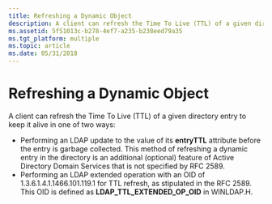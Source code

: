 ```yaml
---
title: Refreshing a Dynamic Object
description: A client can refresh the Time To Live (TTL) of a given directory entry to keep it alive in one of two ways Performing an LDAP update to the value of its entryTTL attribute before the entry is garbage collected.
ms.assetid: 5f51013c-b278-4ef7-a235-b238eed79a35
ms.tgt_platform: multiple
ms.topic: article
ms.date: 05/31/2018
---
```


# Refreshing a Dynamic Object

A client can refresh the Time To Live (TTL) of a given directory entry to keep it alive in one of two ways:

-   Performing an LDAP update to the value of its **entryTTL** attribute before the entry is garbage collected. This method of refreshing a dynamic entry in the directory is an additional (optional) feature of Active Directory Domain Services that is not specified by RFC 2589.
-   Performing an LDAP extended operation with an OID of 1.3.6.1.4.1.1466.101.119.1 for TTL refresh, as stipulated in the RFC 2589. This OID is defined as **LDAP\_TTL\_EXTENDED\_OP\_OID** in WINLDAP.H.

 

 




